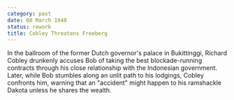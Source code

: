 ```yaml
---
category: past
date: 08 March 1948
status: rework
title: Cobley Threatens Freeberg
---
```



In the ballroom of the former Dutch
governor's palace in Bukittinggi, Richard Cobley drunkenly accuses Bob
of taking the best blockade-running contracts through his close
relationship with the Indonesian government. Later, while Bob stumbles
along an unlit path to his lodgings, Cobley confronts him, warning that
an "accident" might happen to his ramshackle Dakota unless he shares the
wealth.
